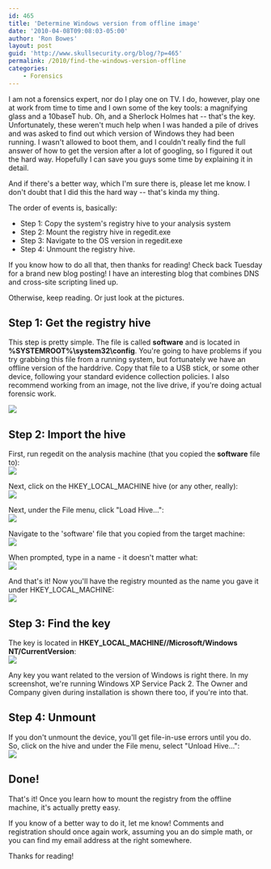 ```yaml
---
id: 465
title: 'Determine Windows version from offline image'
date: '2010-04-08T09:08:03-05:00'
author: 'Ron Bowes'
layout: post
guid: 'http://www.skullsecurity.org/blog/?p=465'
permalink: /2010/find-the-windows-version-offline
categories:
    - Forensics
---
```


I am not a forensics expert, nor do I play one on TV. I do, however, play one at work from time to time and I own some of the key tools: a magnifying glass and a 10baseT hub. Oh, and a Sherlock Holmes hat -- that's the key. Unfortunately, these weren't much help when I was handed a pile of drives and was asked to find out which version of Windows they had been running. I wasn't allowed to boot them, and I couldn't really find the full answer of how to get the version after a lot of googling, so I figured it out the hard way. Hopefully I can save you guys some time by explaining it in detail.

And if there's a better way, which I'm sure there is, please let me know. I don't doubt that I did this the hard way -- that's kinda my thing.

The order of events is, basically:

- Step 1: Copy the system's registry hive to your analysis system
- Step 2: Mount the registry hive in regedit.exe
- Step 3: Navigate to the OS version in regedit.exe
- Step 4: Unmount the registry hive.

If you know how to do all that, then thanks for reading! Check back Tuesday for a brand new blog posting! I have an interesting blog that combines DNS and cross-site scripting lined up.

Otherwise, keep reading. Or just look at the pictures.

## Step 1: Get the registry hive

This step is pretty simple. The file is called **software** and is located in **%SYSTEMROOT%\\system32\\config**. You're going to have problems if you try grabbing this file from a running system, but fortunately we have an offline version of the harddrive. Copy that file to a USB stick, or some other device, following your standard evidence collection policies. I also recommend working from an image, not the live drive, if you're doing actual forensic work.

![](/blogdata/offline-os-1.png)

## Step 2: Import the hive

First, run regedit on the analysis machine (that you copied the **software** file to):  
![](/blogdata/offline-os-2.png)

Next, click on the HKEY\_LOCAL\_MACHINE hive (or any other, really):  
![](/blogdata/offline-os-3.png)

Next, under the File menu, click "Load Hive...":  
![](/blogdata/offline-os-4.png)

Navigate to the 'software' file that you copied from the target machine:  
![](/blogdata/offline-os-5.png)

When prompted, type in a name - it doesn't matter what:  
![](/blogdata/offline-os-6.png)

And that's it! Now you'll have the registry mounted as the name you gave it under HKEY\_LOCAL\_MACHINE:  
![](/blogdata/offline-os-7.png)

## Step 3: Find the key

The key is located in **HKEY\_LOCAL\_MACHINE/<thenameyoupicked>/Microsoft/Windows NT/CurrentVersion**:  
![](/blogdata/offline-os-8.png)

Any key you want related to the version of Windows is right there. In my screenshot, we're running Windows XP Service Pack 2. The Owner and Company given during installation is shown there too, if you're into that.

## Step 4: Unmount

If you don't unmount the device, you'll get file-in-use errors until you do. So, click on the hive and under the File menu, select "Unload Hive...":  
![](/blogdata/offline-os-9.png)

## Done!

That's it! Once you learn how to mount the registry from the offline machine, it's actually pretty easy.

If you know of a better way to do it, let me know! Comments and registration should once again work, assuming you an do simple math, or you can find my email address at the right somewhere.

Thanks for reading!
